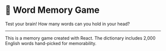 # 🧠 Word Memory Game
Test your brain! How many words can you hold in your head?

***

This is a memory game created with React. The dictionary includes 2,000 English words hand-picked for memorability.
